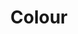 ---
layout: slideshow
title: Colour
slides:


    - content: |
        ### Perception of colour
        ![Colour Sensitivty](https://upload.wikimedia.org/wikipedia/commons/9/94/1416_Color_Sensitivity.jpg){: .center-aligned height="400"}

      notes: |

        In retina three types of cells exist that are used to perceive light, rods, cones and some other cells that dont have a short name. Cones are the cells responsible for the peception of colour. 

        Three types of colour receptor cells. Tuned to Short medium and long wave lengths.

        When light comes falls on the retina, the different receptors will respond at different levels depending on their tuning. 

        Combining their output creates the perception of the colour of the light. 

        From the sensitivity graph you have probably noticed that we have an even response across the spectrum of visible colour. If you sum up the response curves you'll see that we perceive greenish colours more brightly.

    - content: |
        # Colour
      notes: |
        An extremely important technical aspect of visualization is how do we represent colour? What is a computational representation of colour that we can store and manipulate? 

        To represent colour digitally we use a _colour model_. A colour model aims to represent a wide range of colours using a few primary colours that are mixed in some way.

    - content: |
        ### Modelling Colour

        * RGB  Colour Model
        * Represents colour as a triple (R,G,B)
        * What most displays use 
        * Device independent implementation

        ![RGB Cube](https://upload.wikimedia.org/wikipedia/commons/a/af/RGB_color_solid_cube.png){: .center-aligned height="400"} 

      notes: |

        The colour model you are most likely to be familiar with is the RGB model. In the RBG model we represent colour a a triple of three numbers, with one number for each of Red, Green and Blue.

        It's handy to know how the RBG model works as this is the most common colour model used in displays. Nearly all displays have three colours per pixel or point on the screen, which produce red, green or blue light.

        Something important to note about RGB is that the actual implementation, how each colour gets reproduced on a screen, is up to the maker of the screen. No two types of screens will reproduce the same RGB value in the same way. A certain shade of green on one screen will be slightly different on another. This is pretty noticeable when creating a series of slides on a laptop and then going and playing them through a projector.

        We can visualize the colour space of RGB as a cube. Each corner of the cube has each colour at full strength or zero strength, with colours inside the cube having values in between. Visualizing the RBG cube highlights that it is fairly unintuitive way to think about colour. Trying to adjust colours in  RGB for a desired affect is not a straightforward process.

        

    - content: |
        ### Modelling Colour
        * HSV (Hue Saturation Value)/HSL (Hue Saturation Lightness) Colour Models
        * Designed to be more intuitive than RGB
        * Can convert perfectly back and forth to RGB
        * Represents colour as a triple (H,S,V)
        ![HSV](https://upload.wikimedia.org/wikipedia/commons/0/0d/HSV_color_solid_cylinder_alpha_lowgamma.png){: .center-aligned height="400"} 


      notes: |
        The HSL and HSV are alternative representations of the RGB colour model. They were designed to be a more intuitive way of viewing the RGB colour spectrum. RGB is useful when we are describing how to produce colours in a computer monitor, but now how to make a shade of green slightly more blue tinged for example. It is highly unintuitive for design purposes. 

        In the HSL model the Hue of the colour is a angle between 0 and 360 degrees. Hue represents moving along the visible range of colour, from red  to yellow, green, blue, purple and then back to red  The Luminance is the brightness of the colour, 0% Luminance is black and 100% Luminance is white, with darker and lighter shades of the colour between.

        In HSV  we have Hue which works in the same way as HSL. Saturation is the distance from the neutral colour on the grey black-axis to a pure hue, and value is where the colour sites of the grey-black axis.

        There are advantages and disadvantages to both models relative to one another. Colour picking in software seems to arbitrarily pick one or the other, or sometimes both. 

        While HSL/HSV let us describe colour in perceptual manner, they are not perceptually uniform. (Example?)



    - content: |
        ### Modelling Colour

        * Other colour models exist that cover wider range of colour
        * CMYK (Cyan, Magenta, Yellow, Key) - 4 channels 
        * Pantone
        ![CMYK](https://upload.wikimedia.org/wikipedia/commons/f/f9/CMYK_channels_skala.jpg){: .center-aligned height="400"}
                         

      notes: |
        To make things more confusing, print uses different model(s) to digital. Most printed images use CMYK to produce images. CMYK is a _subtractive_ rather than _additive_ process, unlike RGB. The base colour is black (key) and colours are filtered out to create the spectrum of colour. 

        Finally, some things are printed in pantone colours, which use a specific set of colours with defined pigments. THe benefit of pantone colours is that the colour will be similar from printer to printer as they all have the same standard to follow.

    - content: |
        ### Practical Rules for Colour

        Use color only when needed to serve a particular communication goal.

    - content: |
        ### Colour rules

      notes: |

        Use color only when needed to serve a particular communication goal.
        We should only add color to an information display to achieve something in particular
        Colour should be used meaningfully
        Use different colors only when they correspond to differences of meaning
        in the data.
        When adding colour to a graph, think what is the purpose of this colour

    - content: |
        ## Showing Detail

      notes: |
        The key rule  for the use of colour in data visulizsation, luminance contrast is needed. Pairing black and white leads to the biggest contrast in brightness. The smaller the graphic we are dealing with, the greater the contrast we need. Likewise if our graphic is large it's not quite anything goes but you have a lot more leeway. 

        We also use luminance contrast as a way to manage the viewers attention.

        The aspects of our visualization with the highest contrast is where our attention will be drawn first.  Likewise features with lower contrast will be comparatively less noticeable.

        It helps to think of luminance contrast as as finite resource. We only have so much we can spend on our graphic, so we should think wisely about what features we want to invest in.

        A general rule is there should be a ratio a luminance ratio of 3:1 between text or graphics to the background 

        WC3 0.299 * R + 0.587 * G + 0.114 * B


    - content: |
        ### Avoid Oversaturation
        ![Argh](http://www.infragistics.com/community/cfs-filesystemfile.ashx/__key/CommunityServer.Blogs.Components.WeblogFiles/tim_5F00_brock.Maria_5F00_Blogs.Spring_5F00_2016/7762.bar1.png){width="200"} 

        ![Better](http://www.infragistics.com/community/cfs-filesystemfile.ashx/__key/CommunityServer.Blogs.Components.WeblogFiles/tim_5F00_brock.Maria_5F00_Blogs.Spring_5F00_2016/2465.bar2.png){width="400"}
      
      notes: |



        When we look at a graphic with too much saturated colour, it can be almost painful. 

        Using muted colours is alot easier on our eyes, particularly for anything thats going to displayed on a screen.

        Being selective with saturated colours lets us emphasis and hi light aspects of our data more easily. Our eyes focus on differences in saturation, rather than absolute values.  Allowing for a greater range in saturation will let things pop out more. 

        When dealing with smaller aspects of a graph, such as markers on a time series, we can be more liberal with the use of saturated colour without making our graph too garish. Likewise with small symbols we can should boost the luminance contrast. 

    - content: |
        ### Colour Coding Information

      
      notes: |
        A key function of the use of colour in data viz is to encode information. First use is to enforce distinctness between categories of data, so that we can distinguish between different categories. The second is learnability, that the viewer comes to understand that one colour indicates a particular category of data. 

        There are strong limits on how many distinct colours can be used on a graphic so a viewer can reliably understand what each colour is encoding. A number of different numbers have been reported between 6 and 12. The more colours we have the less easily we can distringuish between them, it gets easier to confuse one colour for another.

        If we are using soley grey scale colours we need to limit ourselves to four colours. 



    - content: |
        ### Colour maps/palettes

      notes: |

        How we we choose a effective colour palette for our graphs

        The typical/default colour map or palette used in Scientific Visualization is the rainbow colour map (Red, Orange, Yellow, Green, Blue, Indigo, Violet)

        The big issue with the Rainbow colour map is that it is not perceptually ordered. To remember the ordering most people use a mnemonic Roy G Biv or the like. In studies where people have been asked to place them in order the orderings they come up with vary. If asked to sort a series of shades of grey they place them in order of lightness to darkest, or the reverse. If your data has some sort of ordering, the rainbow colour map wont convent that. 

        Perhaps one advantage of the rainbow colour map is familiarity, people are accustomed to seeing and interpreting it. And it is pretty and quite striking.

        When choosing a colour map here are some principles we should follow

        – The map yields images that are aesthetically pleasing.
        – The map has a maximal perceptual resolution.
        – The order of the colours should be intuitively the same for all people.
        – The perceptual interpolation matches the underlying scalars of the map.
        - distinct for all people, including colour-blind readers;
        - distinct from black and white;
        - distinct on screen and paper;

        From [Kenneth Moreland  ](https://cfwebprod.sandia.gov/cfdocs/CompResearch/docs/ColorMapsExpanded.pdf)

        Here are some tools which can help you pick or create a colour map

        http://colorbrewer2.org/
        https://color.adobe.com/create/color-wheel/
        http://tools.medialab.sciences-po.fr/iwanthue/  
        http://www.mrao.cam.ac.uk/~dag/CUBEHELIX/cubetry.html
        http://paletton.com/

        Matplotlib has changed default colour map, see here for a [talk](https://www.youtube.com/watch?v=xAoljeRJ3lU) on why 

    - content: |
        ### The Rainbow Colourmap
        ![Don't use this](http://i.stack.imgur.com/uAyax.png){: .center-aligned height="400"}   

    - content: |
        ### Perceptually Uniform colourmaps
        ![Isn't this better!](http://pong.tamu.edu/~kthyng/movies/txla_plots/salt/2010-07-30T00.png){: .center-aligned height="400"}   

    - content: |
        ### Background Colour - Grey or White?
        ![Hadley Wickham](http://i.stack.imgur.com/4pNJl.png){: .center-aligned height="400"}

    - content: | 
        ### Background Colour - Grey or White?
        ![Nate Silver](http://i.stack.imgur.com/CrO7k.png){: .center-aligned height="400"}    

      notes: |
        May seem like a trite question

        Hadley Wickham

        "The grey background gives the plot a similar colour (in a typographical sense) to the remainder of the text, ensuring that the graphics fit in with the flow of a text without jumping out with a bright white background. Finally, the grey background creates a continuous field of colour which ensures that the plot is perceived as a single visual entity."

        Reduced screen glare

        Alot Colour maps been designed with a white background (for printing) in mind. Their perceptual properties will differ against a darker background.

        Also using a white background allows you to optimise a graph for both electronic display and printing, rather than having to prepare a different printer-friendly version.


---